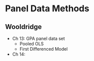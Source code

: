 # Panel Data Methods
## Wooldridge
- Ch 13: GPA panel data set 
  + Pooled OLS
  + First Differenced Model 
- Ch 14:
